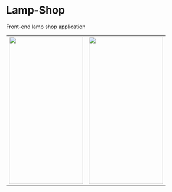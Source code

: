 # Lamp-Shop
Front-end lamp shop application

<table border="0">
 <tr>
    <td><img src="https://github.com/Thore97/Lamp-Shop/blob/main/Preview/1.png?raw=true" data-canonical-src="https://github.com/Thore97/Lamp-Shop/blob/main/Preview/1.png?raw=true" width="200" height="400" />
</td>
    <td><img src="https://github.com/Thore97/Lamp-Shop/blob/main/Preview/2.png?raw=true" data-canonical-src="https://github.com/Thore97/Lamp-Shop/blob/main/Preview/2.png?raw=true" width="200" height="400" />
</td>
 </tr>
</table>

